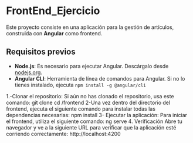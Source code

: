 # FrontEnd_Ejercicio
Este proyecto consiste en una aplicación para la gestión de artículos, construida con **Angular** como frontend.

## Requisitos previos

- **Node.js**: Es necesario para ejecutar Angular. Descárgalo desde [nodejs.org](https://nodejs.org/).
- **Angular CLI**: Herramienta de línea de comandos para Angular. Si no lo tienes instalado, ejecuta `npm install -g @angular/cli`

1.-Clonar el repositorio: Si aún no has clonado el repositorio, usa este comando:
  git clone <URL del repositorio>
  cd <directorio del repositorio>/frontend
2-Una vez dentro del directorio del frontend, ejecuta el siguiente comando para instalar todas las dependencias necesarias:
   npm install
3- Ejecutar la aplicación: Para iniciar el frontend, utiliza el siguiente comando:
    ng serve
4. Verificación
Abre tu navegador y ve a la siguiente URL para verificar que la aplicación esté corriendo correctamente: http://localhost:4200
